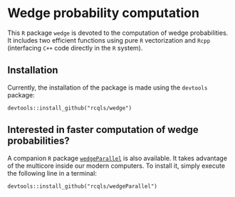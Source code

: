 # Wedge probability computation

This `R` package `wedge` is devoted to the computation of wedge probabilities. It includes two efficient functions using pure `R` vectorization and `Rcpp` (interfacing `C++` code directly in the `R` system).

## Installation

Currently, the installation of the package is made using the `devtools` package:

```{bash}
devtools::install_github("rcqls/wedge")
```

## Interested in faster computation of wedge probabilities?

A companion `R` package [`wedgeParallel`](http://github.com/rcqls/wedgeParallel) is also available. It takes advantage of the multicore inside our modern computers. To install it, simply execute the following line in a terminal:

```{bash}
devtools::install_github("rcqls/wedgeParallel")
```
